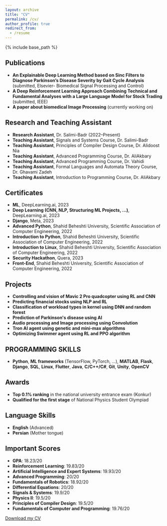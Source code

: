 ```yaml
---
layout: archive
title: "CV"
permalink: /cv/
author_profile: true
redirect_from:
  - /resume
---
```


{% include base_path %}

<!-- Education
======
* Ph.D in Version Control Theory, GitHub University, 2018 (expected)
* M.S. in Jekyll, GitHub University, 2014
* B.S. in GitHub, GitHub University, 2012

Work experience
======
* Spring 2024: Academic Pages Collaborator
  * Github University
  * Duties includes: Updates and improvements to template
  * Supervisor: The Users

* Fall 2015: Research Assistant
  * Github University
  * Duties included: Merging pull requests
  * Supervisor: Professor Hub

* Summer 2015: Research Assistant
  * Github University
  * Duties included: Tagging issues
  * Supervisor: Professor Git
  
Skills
======
* Skill 1
* Skill 2
  * Sub-skill 2.1
  * Sub-skill 2.2
  * Sub-skill 2.3
* Skill 3

Publications
======
  <ul>{% for post in site.publications reversed %}
    {% include archive-single-cv.html %}
  {% endfor %}</ul>
  
Talks
======
  <ul>{% for post in site.talks reversed %}
    {% include archive-single-talk-cv.html  %}
  {% endfor %}</ul>
  
Teaching
======
  <ul>{% for post in site.teaching reversed %}
    {% include archive-single-cv.html %}
  {% endfor %}</ul>
  
Service and leadership
======
* Currently signed in to 43 different slack teams -->

## Publications

- **An Explainable Deep Learning Method based on Sinc Filters to Diagnose Parkinson’s Disease Severity by Gait Cycle Analysis** (submitted, Elsevier- Biomedical Signal Processing and Control)
- **A Deep Reinforcement Learning Approach Combining Technical and Fundamental Analyses with a Large Language Model for Stock Trading** (submitted, IEEE)
- **A paper about biomedical Image Processing** (currently working on)

## Research and Teaching Assistant

- **Research Assistant**, Dr. Salimi-Badr (2022–Present)
- **Teaching Assistant**, Signals and Systems Course, Dr. Salimi-Badr
- **Teaching Assistant**, Principles of Compiler Design Course, Dr. Alidoost Nia
- **Teaching Assistant**, Advanced Programming Course, Dr. AliAkbary
- **Teaching Assistant**, Advanced Programming Course, Dr. Vahidi
- **Teaching Assistant**, Formal Languages and Automata Theory Course, Dr. Ghavami Zadeh
- **Teaching Assistant**, Introduction to Programming Course, Dr. AliAkbary

## Certificates

- **ML**, DeepLearning.ai, 2023
- **Deep Learning (CNN, NLP, Structuring ML Projects, …)**, DeepLearning.ai, 2023
- **Django**, Meta, 2023
- **Advanced Python**, Shahid Beheshti University, Scientific Association of Computer Engineering, 2022
- **Introduction to Python**, Shahid Beheshti University, Scientific Association of Computer Engineering, 2022
- **Introduction to Linux**, Shahid Beheshti University, Scientific Association of Computer Engineering, 2022
- **Security Hackathon**, Quera, 2023
- **Front-End**, Shahid Beheshti University, Scientific Association of Computer Engineering, 2022

## Projects

- **Controlling and vision of Mavic 2 Pro quadcopter using RL and CNN**
- **Predicting financial stocks using NLP and RL**
- **Classification of workload types in kernel using DNN and random forest**
- **Prediction of Parkinson's disease using AI**
- **Audio processing and Image processing using Convolution**
- **Tron AI agent using genetic and mini-max algorithms**
- **Optimizing Swimmer agent using RL and PPO algorithm**

## PROGRAMMING SKILLS

- **Python**, **ML frameworks** (TensorFlow, PyTorch, …), **MATLAB**, **Flask**, **Django**, **SQL**, **Linux**, **Flutter**, **Java**, **C/C++/C#**, **Git**, **Unity**, **OpenCV**

## Awards

- **Top 0.1% ranking** in the national university entrance exam (Konkur)
- **Qualified for the first stage** of National Physics Student Olympiad

## Language Skills

- **English** (Advanced)
- **Persian** (Mother tongue)

## Important Scores

- **GPA**: 18.23/20
- **Reinforcement Learning**: 19.83/20
- **Artificial Intelligence and Expert Systems**: 19.93/20
- **Advanced Programming**: 20/20
- **Fundamentals of Robotics**: 18.92/20
- **Differential Equations**: 20/20
- **Signals & Systems**: 19.9/20
- **Physics II**: 19.5/20
- **Principles of Compiler Design**: 19.5/20
- **Fundamentals of Computer and Programming**: 19.76/20

[Download my CV](https://sadraberangi.github.io/files/cv.pdf)
